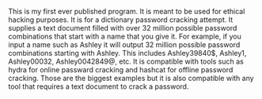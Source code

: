 This is my first ever published program. It is meant to be used for ethical hacking purposes. It is for a dictionary password cracking attempt. It supplies a text document filled
with over 32 million possible password combinations that start with a name that you give it. For example, if you input a name such as Ashley it will output 32 million possible
password combinations starting with Ashley. This includes Ashley39840$, Ashley1, Ashley00032, Ashley0042849@, etc. It is compatible with tools such as hydra for online passward
cracking and hashcat for offline password cracking. Those are the biggest examples but it is also compatible with any tool that requires a text document to crack a password.
